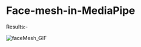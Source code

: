 # Face-mesh-in-MediaPipe

Results:-


![faceMesh_GIF](https://user-images.githubusercontent.com/68110323/218143896-da67e2a6-0dcf-46ce-a91c-0bd0bb329ea1.gif)
